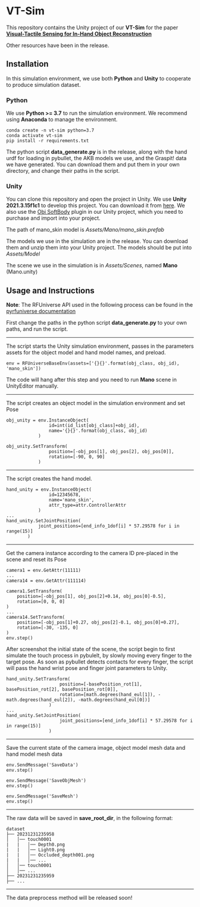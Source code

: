 VT-Sim
===
This repository contains the Unity project of our **VT-Sim** for the paper [**Visual-Tactile Sensing for In-Hand Object Reconstruction**](https://sites.google.com/view/vtaco)

Other resources have been in the release.

## Installation
In this simulation environment, we use both **Python** and **Unity** to cooperate to produce simulation dataset.

### Python
We use **Python >= 3.7** to run the simulation environment. We recommend using **Anaconda** to manage the environment.
```
conda create -n vt-sim python=3.7
conda activate vt-sim
pip install -r requirements.txt
```

The python script **data_generate.py** is in the release, along with the hand urdf for loading in pybullet, the AKB models we use, and the Graspit! data we have generated. You can download them and put them in your own directory, and change their paths in the script.

### Unity
You can clone this repository and open the project in Unity. We use **Unity 2021.3.15f1c1** to develop this project. You can download it from [here](https://unity3d.com/get-unity/download/archive). We also use the [Obi SoftBody](https://assetstore.unity.com/packages/tools/physics/obi-softbody-130029) plugin in our Unity project, which you need to purchase and import into your project.

The path of mano_skin model is *Assets/Mano/mano_skin.prefab*

The models we use in the simulation are in the release. You can download them and unzip them into your Unity project. The models should be put into *Assets/Model*

The scene we use in the simulation is in *Assets/Scenes*, named **Mano** (Mano.unity)

## Usage and Instructions
**Note**: The RFUniverse API used in the following process can be found in the [pyrfuniverse documentation](https://mvig-robotflow.github.io/pyrfuniverse/pyrfuniverse.envs.html)

First change the paths in the python script **data_generate.py** to your own paths, and run the script.

---

The script starts the Unity simulation environment, passes in the parameters assets for the object model and hand model names, and preload.

```
env = RFUniverseBaseEnv(assets=['{}{}'.format(obj_class, obj_id), 'mano_skin'])
```

The code will hang after this step and you need to run **Mano** scene in UnityEditor manually.

---

The script creates an object model in the simulation environment and set Pose

```
obj_unity = env.InstanceObject(
                id=int(id_list[obj_class]+obj_id),
                name='{}{}'.format(obj_class, obj_id)
            )

obj_unity.SetTransform(
                position=[-obj_pos[1], obj_pos[2], obj_pos[0]],
                rotation=[-90, 0, 90]
            )
```

---

The script creates the hand model.

```
hand_unity = env.InstanceObject(
                id=12345678,
                name='mano_skin',
                attr_type=attr.ControllerAttr
            )
...
hand_unity.SetJointPosition(
            joint_positions=[end_info_1dof[i] * 57.29578 for i in range(15)]
        )
```

---

Get the camera instance according to the camera ID pre-placed in the scene and reset its Pose

```
camera1 = env.GetAttr(11111)
...
camera14 = env.GetAttr(111114)

camera1.SetTransform(
    position=[-obj_pos[1], obj_pos[2]+0.14, obj_pos[0]-0.5],
    rotation=[0, 0, 0]
)
...
camera14.SetTransform(
    position=[-obj_pos[1]+0.27, obj_pos[2]-0.1, obj_pos[0]+0.27],
    rotation=[-30, -135, 0]
)
env.step()
```

After screenshot the initial state of the scene, the script begin to first simulate the touch process in pybulelt, by slowly moving every finger to the target pose. As soon as pybullet detects contacts for every finger, the script will pass the hand wrist pose and finger joint parameters to Unity.

```
hand_unity.SetTransform(
                    position=[-basePosition_rot[1], basePosition_rot[2], basePosition_rot[0]],
                    rotation=[math.degrees(hand_eul[1]), -math.degrees(hand_eul[2]), -math.degrees(hand_eul[0])]
                )
...
hand_unity.SetJointPosition(
                    joint_positions=[end_info_1dof[i] * 57.29578 for i in range(15)]
                )
```


---

Save the current state of the camera image, object model mesh data and hand model mesh data

```
env.SendMessage('SaveData')
env.step()

env.SendMessage('SaveObjMesh')
env.step()

env.SendMessage('SaveMesh')
env.step()
```

---

The raw data will be saved in **save_root_dir**, in the following format:

```
dataset
├── 20231231235958
│   │── touch0001
|   |   │── Depth0.png
|   |   │── Light0.png
|   |   │── Occluded_depth001.png
|   |   │── ...
│   │── touch0001
│   │── ...
├── 20231231235959
├── ...
```
---
The data preprocess method will be released soon!